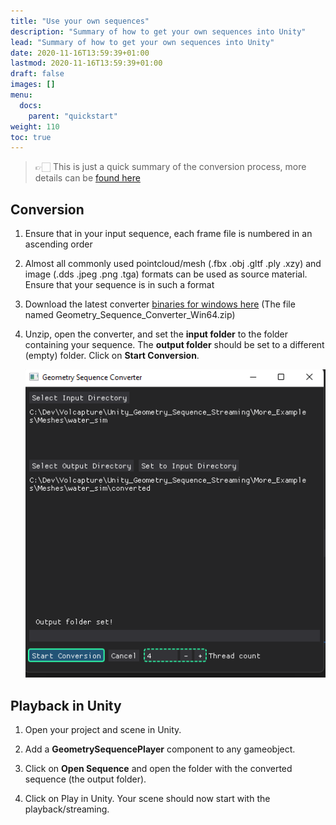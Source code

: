 ```yaml
---
title: "Use your own sequences"
description: "Summary of how to get your own sequences into Unity"
lead: "Summary of how to get your own sequences into Unity"
date: 2020-11-16T13:59:39+01:00
lastmod: 2020-11-16T13:59:39+01:00
draft: false
images: []
menu:
  docs:
    parent: "quickstart"
weight: 110
toc: true
---
```


> 👉🏻 This is just a quick summary of the conversion process, more details can be [found here](/docs/tutorials/prepare-data/)

## Conversion

1. Ensure that in your input sequence, each frame file is numbered in an ascending order

2. Almost all commonly used pointcloud/mesh (.fbx .obj .gltf .ply .xzy) and image (.dds .jpeg .png .tga) formats can be used as source material. Ensure that your sequence is in such a format

3. Download the latest converter [binaries for windows here](https://github.com/BuildingVolumes/Unity_Geometry_Sequence_Streaming/releases) (The file named Geometry_Sequence_Converter_Win64.zip)

4. Unzip, open the converter, and set the **input folder** to the folder containing your sequence. The **output folder** should be set to a different (empty) folder. Click on **Start Conversion**.

    ![The converter](Converter_Start_Threads.png)

## Playback in Unity

1. Open your project and scene in Unity.

2. Add a **GeometrySequencePlayer** component to any gameobject.

3. Click on **Open Sequence** and open the folder with the converted sequence (the output folder).

4. Click on Play in Unity. Your scene should now start with the playback/streaming.
